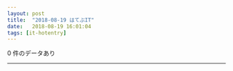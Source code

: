 ```yaml
---
layout: post
title:  "2018-08-19 はてぶIT"
date:   2018-08-19 16:01:04
tags: [it-hotentry]
---
```

0 件のデータあり

<hr>
